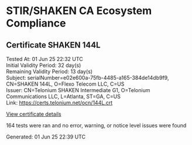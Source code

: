 # STIR/SHAKEN CA Ecosystem Compliance

## Certificate SHAKEN 144L

Tested At: 01 Jun 25 22:32 UTC\
Initial Validity Period: 32 day(s)\
Remaining Validity Period: 13 day(s)\
Subject: serialNumber=e02e600a-75fb-4485-a165-384de14db9f9, CN=SHAKEN 144L, O=Flexo Telecom LLC, C=US\
Issuer: CN=Telonium SHAKEN Intermediate G1, O=Telonium Communications LLC, L=Atlanta, ST=GA, C=US\
Link: https://certs.telonium.net/ocn/144L.crt

[View certificate details](https://x509.io/?cert=MIIDJjCCAsygAwIBAgIQM0y7mlSKzmUp3gdMODXWizAKBggqhkjOPQQDAjB8MQswCQYDVQQGEwJVUzELMAkGA1UECAwCR0ExEDAOBgNVBAcMB0F0bGFudGExJDAiBgNVBAoMG1RlbG9uaXVtIENvbW11bmljYXRpb25zIExMQzEoMCYGA1UEAwwfVGVsb25pdW0gU0hBS0VOIEludGVybWVkaWF0ZSBHMTAeFw0yNTA1MTIyMzU4MDhaFw0yNTA2MTMyMzEzMDBaMG4xCzAJBgNVBAYTAlVTMRowGAYDVQQKExFGbGV4byBUZWxlY29tIExMQzEUMBIGA1UEAxMLU0hBS0VOIDE0NEwxLTArBgNVBAUTJGUwMmU2MDBhLTc1ZmItNDQ4NS1hMTY1LTM4NGRlMTRkYjlmOTBZMBMGByqGSM49AgEGCCqGSM49AwEHA0IABNn53t4dzClsLzIitJrpkDz811YjrDf%2BQ4OXOCJhXHgt3f5BR3jrD1b%2B%2BACtaWIuXT8IiJ%2Bkgy%2BPM1lpYP9Q7XGjggE8MIIBODAOBgNVHQ8BAf8EBAMCB4AwDAYDVR0TAQH%2FBAIwADAdBgNVHQ4EFgQUo2Z8a1xERFlwcUoxR%2Ff8kGhM%2F00wHwYDVR0jBBgwFoAUqiS7%2FxR1QHkth2%2FoDUF3yrvNiLAwFwYDVR0gBBAwDjAMBgpghkgBhv8JAQEEMIGmBgNVHR8EgZ4wgZswgZigOqA4hjZodHRwczovL2F1dGhlbnRpY2F0ZS1hcGkuaWNvbmVjdGl2LmNvbS9kb3dubG9hZC92MS9jcmyiWqRYMFYxFDASBgNVBAcTC0JyaWRnZXdhdGVyMQswCQYDVQQIEwJOSjETMBEGA1UEAxMKU1RJLVBBIENSTDELMAkGA1UEBhMCVVMxDzANBgNVBAoTBlNUSS1QQTAWBggrBgEFBQcBGgQKMAigBhYEMTQ0TDAKBggqhkjOPQQDAgNIADBFAiEAkS0WENTq1nBjeWtGuQPecSXdgrBnbmDZiUsoy%2BEHvKYCICmHsIF7XzCzgpH2X%2BQZHvCTJAjuRFj2liCQGJ6AsjoB)

164 tests were ran and no error, warning, or notice level issues were found


Generated: 01 Jun 25 22:39 UTC